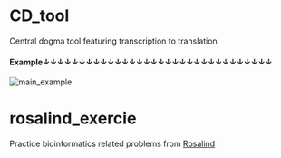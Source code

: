 # CD_tool
Central dogma tool featuring transcription to translation
#### Example↓↓↓↓↓↓↓↓↓↓↓↓↓↓↓↓↓↓↓↓↓↓↓↓↓↓↓↓↓↓↓↓
![main_example](https://github.com/kh7939/bioinfo/assets/117690449/c7960218-8374-4666-ac8b-9b1307515e29)

# rosalind_exercie
Practice bioinformatics related problems from [Rosalind](https://rosalind.info/problems/list-view/)
